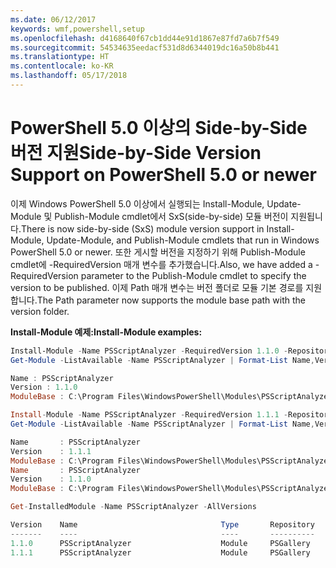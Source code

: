 ```yaml
---
ms.date: 06/12/2017
keywords: wmf,powershell,setup
ms.openlocfilehash: d4168640f67cb1dd44e91d1867e87fd7a6b7f549
ms.sourcegitcommit: 54534635eedacf531d8d6344019dc16a50b8b441
ms.translationtype: HT
ms.contentlocale: ko-KR
ms.lasthandoff: 05/17/2018
---
```

# <a name="side-by-side-version-support-on-powershell-50-or-newer"></a><span data-ttu-id="5f2f0-102">PowerShell 5.0 이상의 Side-by-Side 버전 지원</span><span class="sxs-lookup"><span data-stu-id="5f2f0-102">Side-by-Side Version Support on PowerShell 5.0 or newer</span></span>

<span data-ttu-id="5f2f0-103">이제 Windows PowerShell 5.0 이상에서 실행되는 Install-Module, Update-Module 및 Publish-Module cmdlet에서 SxS(side-by-side) 모듈 버전이 지원됩니다.</span><span class="sxs-lookup"><span data-stu-id="5f2f0-103">There is now side-by-side (SxS) module version support in Install-Module, Update-Module, and Publish-Module cmdlets that run in Windows PowerShell 5.0 or newer.</span></span>
<span data-ttu-id="5f2f0-104">또한 게시할 버전을 지정하기 위해 Publish-Module cmdlet에 -RequiredVersion 매개 변수를 추가했습니다.</span><span class="sxs-lookup"><span data-stu-id="5f2f0-104">Also, we have added a -RequiredVersion parameter to the Publish-Module cmdlet to specify the version to be published.</span></span> <span data-ttu-id="5f2f0-105">이제 Path 매개 변수는 버전 폴더로 모듈 기본 경로를 지원합니다.</span><span class="sxs-lookup"><span data-stu-id="5f2f0-105">The Path parameter now supports the module base path with the version folder.</span></span>

<span data-ttu-id="5f2f0-106">**Install-Module 예제:**</span><span class="sxs-lookup"><span data-stu-id="5f2f0-106">**Install-Module examples:**</span></span>
```powershell
Install-Module -Name PSScriptAnalyzer -RequiredVersion 1.1.0 -Repository PSGallery
Get-Module -ListAvailable -Name PSScriptAnalyzer | Format-List Name,Version,ModuleBase

Name : PSScriptAnalyzer
Version : 1.1.0
ModuleBase : C:\Program Files\WindowsPowerShell\Modules\PSScriptAnalyzer\1.1.0

Install-Module -Name PSScriptAnalyzer -RequiredVersion 1.1.1 -Repository PSGallery
Get-Module -ListAvailable -Name PSScriptAnalyzer | Format-List Name,Version,ModuleBase

Name       : PSScriptAnalyzer
Version    : 1.1.1
ModuleBase : C:\Program Files\WindowsPowerShell\Modules\PSScriptAnalyzer\1.1.1
Name       : PSScriptAnalyzer
Version    : 1.1.0
ModuleBase : C:\Program Files\WindowsPowerShell\Modules\PSScriptAnalyzer\1.1.0

Get-InstalledModule -Name PSScriptAnalyzer -AllVersions

Version    Name                                Type       Repository           Description
-------    ----                                ----       ----------           -----------
1.1.0      PSScriptAnalyzer                    Module     PSGallery            PSScriptAnalyzer provides script analysis...
1.1.1      PSScriptAnalyzer                    Module     PSGallery            PSScriptAnalyzer provides script analysis...
```
